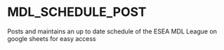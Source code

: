 # MDL_SCHEDULE_POST

Posts and maintains an up to date schedule of the ESEA MDL League on google sheets for easy access
